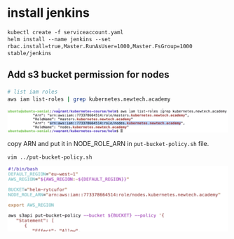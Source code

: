 # install jenkins

```
kubectl create -f serviceaccount.yaml
helm install --name jenkins --set rbac.install=true,Master.RunAsUser=1000,Master.FsGroup=1000 stable/jenkins
```

## Add s3 bucket permission for nodes

```bash
# list iam roles
aws iam list-roles | grep kubernetes.newtech.academy
```

![](img/1.png)

copy ARN and put it in NODE_ROLE_ARN in `put-bucket-policy.sh` file.

```
vim ../put-bucket-policy.sh
```

![](img/2.png)
